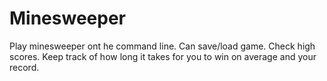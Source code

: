 # Minesweeper

Play minesweeper ont he command line. Can save/load game. Check high scores. Keep track of how long it takes for you to win on average and your record.
